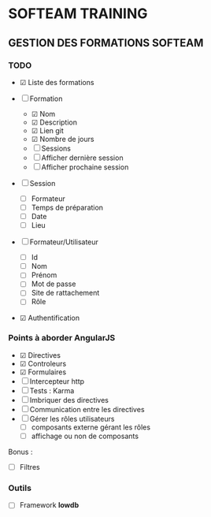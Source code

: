 # SOFTEAM TRAINING

## GESTION DES FORMATIONS SOFTEAM

### TODO

* &#x2611; Liste des formations

* &#x2610; Formation
	* &#x2611; Nom
	* &#x2611; Description
	* &#x2611; Lien git
	* &#x2611; Nombre de jours
    * &#x2610; Sessions
    * &#x2610; Afficher dernière session
    * &#x2610; Afficher prochaine session

* &#x2610; Session
    * &#x2610; Formateur
    * &#x2610; Temps de préparation
    * &#x2610; Date
    * &#x2610; Lieu

* &#x2610; Formateur/Utilisateur
	* &#x2610; Id
	* &#x2610; Nom
	* &#x2610; Prénom
	* &#x2610; Mot de passe
	* &#x2610; Site de rattachement
	* &#x2610; Rôle

* &#x2611; Authentification


### Points à aborder AngularJS

* &#x2611; Directives
* &#x2611; Controleurs
* &#x2611; Formulaires
* &#x2610; Intercepteur http
* &#x2610; Tests : Karma
* &#x2610; Imbriquer des directives
* &#x2610; Communication entre les directives
* &#x2610; Gérer les rôles utilisateurs
	- &#x2610; composants externe gérant les rôles
	- &#x2610; affichage ou non de composants

Bonus :
* &#x2610; Filtres


### Outils

* &#x2610; Framework **lowdb**
